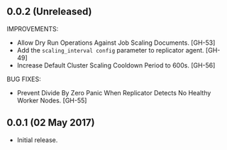 ## 0.0.2 (Unreleased)

IMPROVEMENTS:

* Allow Dry Run Operations Against Job Scaling Documents. [GH-53]
* Add the `scaling_interval config` parameter to replicator agent. [GH-49]
* Increase Default Cluster Scaling Cooldown Period to 600s. [GH-56]

BUG FIXES:

* Prevent Divide By Zero Panic When Replicator Detects No Healthy Worker Nodes. [GH-55]

## 0.0.1 (02 May 2017)

- Initial release.

